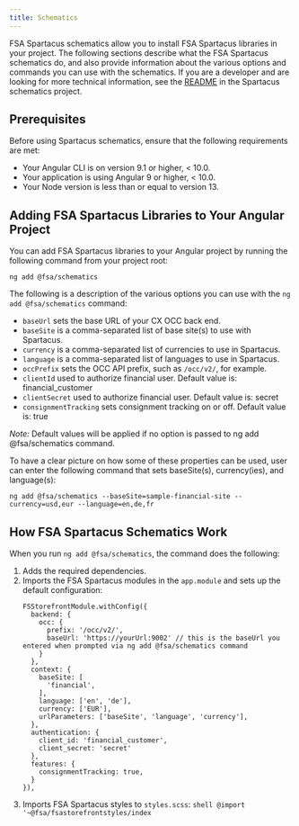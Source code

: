 ```yaml
---
title: Schematics
---
```


FSA Spartacus schematics allow you to install FSA Spartacus libraries in your project. The following sections describe what the FSA Spartacus schematics do, and also provide information about the various options and commands you can use with the schematics. If you are a developer and are looking for more technical information, see the [README](https://github.com/SAP/spartacus/blob/develop/projects/schematics/README.md) in the Spartacus schematics project.

## Prerequisites

Before using Spartacus schematics, ensure that the following requirements are met:

- Your Angular CLI is on version 9.1 or higher, < 10.0.
- Your application is using Angular 9 or higher, < 10.0.
- Your Node version is less than or equal to version 13.

## Adding FSA Spartacus Libraries to Your Angular Project

You can add FSA Spartacus libraries to your Angular project by running the following command from your project root:

```shell
ng add @fsa/schematics
```

The following is a description of the various options you can use with the `ng add @fsa/schematics` command:

- `baseUrl` sets the base URL of your CX OCC back end.
- `baseSite` is a comma-separated list of base site(s) to use with Spartacus.
- `currency` is a comma-separated list of currencies to use in Spartacus.
- `language` is a comma-separated list of languages to use in Spartacus.
- `occPrefix` sets the OCC API prefix, such as `/occ/v2/`, for example.
- `clientId` used to authorize financial user. Default value is: financial_customer
- `clientSecret` used to authorize financial user. Default value is: secret
- `consignmentTracking` sets consignment tracking on or off. Default value is: true

*Note:* Default values will be applied if no option is passed to ng add @fsa/schematics command.

To have a clear picture on how some of these properties can be used, user can enter the following command that sets baseSite(s), currency(ies), and language(s):
```shell
ng add @fsa/schematics --baseSite=sample-financial-site --currency=usd,eur --language=en,de,fr
```

## How FSA Spartacus Schematics Work

When you run `ng add @fsa/schematics`, the command does the following:

1. Adds the required dependencies.
1. Imports the FSA Spartacus modules in the `app.module` and sets up the default configuration:
    ```shell
    FSStorefrontModule.withConfig({
      backend: {
        occ: {
          prefix: '/occ/v2/',
          baseUrl: 'https://yourUrl:9002' // this is the baseUrl you entered when prompted via ng add @fsa/schematics command
        }
      },
      context: {
        baseSite: [
          'financial',
        ],
        language: ['en', 'de'],
        currency: ['EUR'],
        urlParameters: ['baseSite', 'language', 'currency'],
      },
      authentication: {
        client_id: 'financial_customer',
        client_secret: 'secret'
      },
      features: {
        consignmentTracking: true,
      }
    }),
    ```
  1. Imports FSA Spartacus styles to `styles.scss`:
    ```shell
    @import '~@fsa/fsastorefrontstyles/index
    ```


